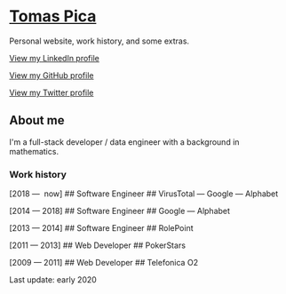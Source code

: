 # [Tomas Pica](http://www.tomaspica.com/)

Personal website, work history, and some extras.

[View my LinkedIn profile](https://www.linkedin.com/in/tomaspdc/)

[View my GitHub profile](https://github.com/t00mas)

[View my Twitter profile](https://twitter.com/tomaspdc)


## About me

I'm a full-stack developer / data engineer with a background in mathematics.

### Work history

[2018 —  now]</span> ## <span>Software Engineer</span> ## <span>VirusTotal — Google — Alphabet</span>

[2014 — 2018]</span> ## <span>Software Engineer</span> ## <span>Google — Alphabet</span>

[2013 — 2014]</span> ## <span>Software Engineer</span> ## <span>RolePoint</span>

[2011 — 2013]</span> ## <span>Web Developer</span> ## <span>PokerStars</span>

[2009 — 2011]</span> ## <span>Web Developer</span> ## <span>Telefonica O2</span>

Last update: early 2020
